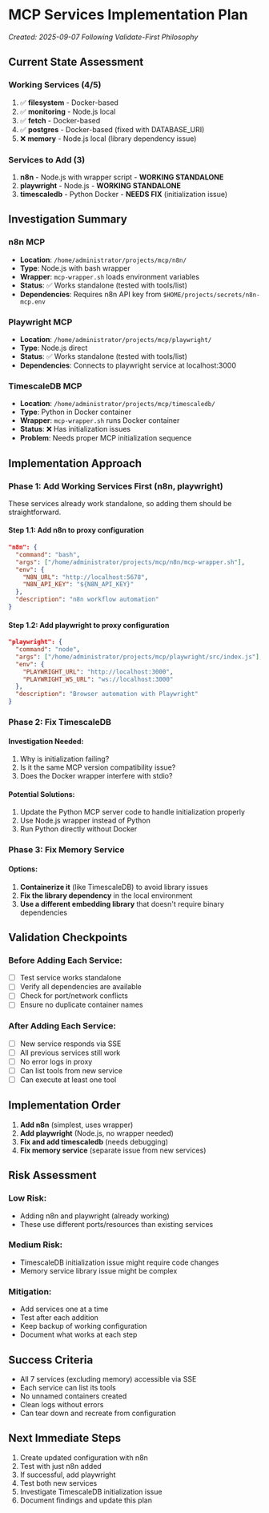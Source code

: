 # MCP Services Implementation Plan
*Created: 2025-09-07*
*Following Validate-First Philosophy*

## Current State Assessment

### Working Services (4/5)
1. ✅ **filesystem** - Docker-based
2. ✅ **monitoring** - Node.js local
3. ✅ **fetch** - Docker-based
4. ✅ **postgres** - Docker-based (fixed with DATABASE_URI)
5. ❌ **memory** - Node.js local (library dependency issue)

### Services to Add (3)
1. **n8n** - Node.js with wrapper script - **WORKING STANDALONE**
2. **playwright** - Node.js - **WORKING STANDALONE**
3. **timescaledb** - Python Docker - **NEEDS FIX** (initialization issue)

## Investigation Summary

### n8n MCP
- **Location**: `/home/administrator/projects/mcp/n8n/`
- **Type**: Node.js with bash wrapper
- **Wrapper**: `mcp-wrapper.sh` loads environment variables
- **Status**: ✅ Works standalone (tested with tools/list)
- **Dependencies**: Requires n8n API key from `$HOME/projects/secrets/n8n-mcp.env`

### Playwright MCP
- **Location**: `/home/administrator/projects/mcp/playwright/`
- **Type**: Node.js direct
- **Status**: ✅ Works standalone (tested with tools/list)
- **Dependencies**: Connects to playwright service at localhost:3000

### TimescaleDB MCP
- **Location**: `/home/administrator/projects/mcp/timescaledb/`
- **Type**: Python in Docker container
- **Wrapper**: `mcp-wrapper.sh` runs Docker container
- **Status**: ❌ Has initialization issues
- **Problem**: Needs proper MCP initialization sequence

## Implementation Approach

### Phase 1: Add Working Services First (n8n, playwright)

These services already work standalone, so adding them should be straightforward.

#### Step 1.1: Add n8n to proxy configuration
```json
"n8n": {
  "command": "bash",
  "args": ["/home/administrator/projects/mcp/n8n/mcp-wrapper.sh"],
  "env": {
    "N8N_URL": "http://localhost:5678",
    "N8N_API_KEY": "${N8N_API_KEY}"
  },
  "description": "n8n workflow automation"
}
```

#### Step 1.2: Add playwright to proxy configuration
```json
"playwright": {
  "command": "node",
  "args": ["/home/administrator/projects/mcp/playwright/src/index.js"],
  "env": {
    "PLAYWRIGHT_URL": "http://localhost:3000",
    "PLAYWRIGHT_WS_URL": "ws://localhost:3000"
  },
  "description": "Browser automation with Playwright"
}
```

### Phase 2: Fix TimescaleDB

#### Investigation Needed:
1. Why is initialization failing?
2. Is it the same MCP version compatibility issue?
3. Does the Docker wrapper interfere with stdio?

#### Potential Solutions:
1. Update the Python MCP server code to handle initialization properly
2. Use Node.js wrapper instead of Python
3. Run Python directly without Docker

### Phase 3: Fix Memory Service

#### Options:
1. **Containerize it** (like TimescaleDB) to avoid library issues
2. **Fix the library dependency** in the local environment
3. **Use a different embedding library** that doesn't require binary dependencies

## Validation Checkpoints

### Before Adding Each Service:
- [ ] Test service works standalone
- [ ] Verify all dependencies are available
- [ ] Check for port/network conflicts
- [ ] Ensure no duplicate container names

### After Adding Each Service:
- [ ] New service responds via SSE
- [ ] All previous services still work
- [ ] No error logs in proxy
- [ ] Can list tools from new service
- [ ] Can execute at least one tool

## Implementation Order

1. **Add n8n** (simplest, uses wrapper)
2. **Add playwright** (Node.js, no wrapper needed)
3. **Fix and add timescaledb** (needs debugging)
4. **Fix memory service** (separate issue from new services)

## Risk Assessment

### Low Risk:
- Adding n8n and playwright (already working)
- These use different ports/resources than existing services

### Medium Risk:
- TimescaleDB initialization issue might require code changes
- Memory service library issue might be complex

### Mitigation:
- Add services one at a time
- Test after each addition
- Keep backup of working configuration
- Document what works at each step

## Success Criteria

- All 7 services (excluding memory) accessible via SSE
- Each service can list its tools
- No unnamed containers created
- Clean logs without errors
- Can tear down and recreate from configuration

## Next Immediate Steps

1. Create updated configuration with n8n
2. Test with just n8n added
3. If successful, add playwright
4. Test both new services
5. Investigate TimescaleDB initialization issue
6. Document findings and update this plan